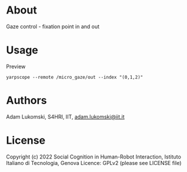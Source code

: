 # About

Gaze control - fixation point in and out

# Usage


Preview

    yarpscope --remote /micro_gaze/out --index "(0,1,2)"



# Authors

Adam Lukomski, S4HRI, IIT, adam.lukomski@iit.it

# License

Copyright (c) 2022 Social Cognition in Human-Robot Interaction,
                   Istituto Italiano di Tecnologia, Genova
Licence: GPLv2 (please see LICENSE file)
